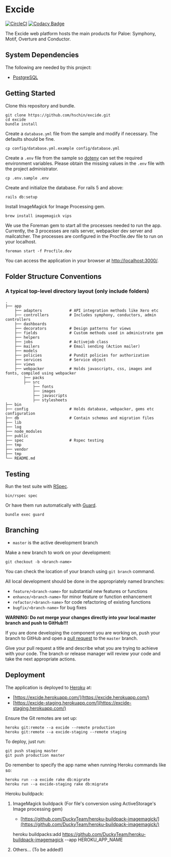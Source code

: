 # Excide

[![CircleCI](https://circleci.com/gh/hschin/excide.svg?style=svg&circle-token=f0bf150e8df63ae18c3f38683f3202a2e59fe5bb)](https://circleci.com/gh/hschin/excide)
[![Codacy Badge](https://api.codacy.com/project/badge/Grade/78b3a488b7c14a949e56b45e1505b241)](https://www.codacy.com?utm_source=github.com&utm_medium=referral&utm_content=hschin/excide&utm_campaign=Badge_Grade)

The Excide web platform hosts the main products for Paloe: Symphony, Motif, Overture and Conductor.

## System Dependencies

The following are needed by this project:

-   [PostgreSQL](http://www.postgresql.org/)

## Getting Started

Clone this repository and bundle.

    git clone https://github.com/hschin/excide.git
    cd excide
    bundle install

Create a `database.yml` file from the sample and modify if necessary.
The defaults should be fine.

    cp config/database.yml.example config/database.yml

Create a `.env` file from the sample so [dotenv](https://github.com/bkeepers/dotenv) can set the required environment variables. Please obtain the missing values in the `.env` file with the project administrator.

    cp .env.sample .env

Create and initialize the database.
For rails 5 and above:

    rails db:setup

Install ImageMagick for Image Processing gem.

    brew install imagemagick vips

We use the Foreman gem to start all the processes needed to run the app. Currently, the 3 processes are rails server, webpacker dev server and mailcatcher. The processes are configured in the Procfile.dev file to run on your localhost.

    foreman start -f Procfile.dev

You can access the application in your browser at [http://localhost:3000/](http://localhost:3000/).

## Folder Structure Conventions

### A typical top-level directory layout (only include folders)

    .
    ├── app
        ├── adapters            # API integration methods like Xero etc
        ├── controllers         # Includes symphony, conductors, admin controllers
        ├── dashboards
        ├── decorators          # Design patterns for views
        ├── fields              # Custom methods used in administrate gem
        ├── helpers
        ├── jobs                # Activejob class
        ├── mailers             # Email sending (Action mailer)
        ├── models
        ├── policies            # Pundit policies for authorization
        ├── services            # Service object
        ├── views
        ├── webpacker           # Holds javascripts, css, images and fonts, compiled using webpacker
            ├── packs
            ├── src
                ├── fonts
                ├── images
                ├── javascripts
                ├── stylesheets
    ├── bin
    ├── config                  # Holds database, webpacker, gems etc configuration
    ├── db                      # Contain schemas and migration files
    ├── lib
    ├── log
    ├── node_modules
    ├── public
    ├── spec                    # Rspec testing
    ├── tmp
    ├── vendor
    ├── tmp
    └── README.md

## Testing

Run the test suite with [RSpec](https://github.com/rspec/rspec-rails).

    bin/rspec spec

Or have them run automatically with [Guard](https://github.com/guard/guard-rspec).

    bundle exec guard

## Branching

-   `master` is the active development branch

Make a new branch to work on your development:

    git checkout -b <branch-name>

You can check the location of your branch using `git branch` command.

All local development should be done in the appropriately named branches:

-   `feature/<branch-name>` for substantial new features or functions
-   `enhance/<branch-name>` for minor feature or function enhancement
-   `refactor/<branch-name>` for code refactoring of existing functions
-   `bugfix/<branch-name>` for bug fixes

**WARNING: Do not merge your changes directly into your local master
branch and push to GitHub!!!**

If you are done developing the component you are working on, push your branch to GitHub
and open a [pull request](https://help.github.com/articles/creating-a-pull-request/) to the `master` branch.

Give your pull request a title and describe what you are trying to
achieve with your code. The branch or release manager will review your
code and take the next appropriate actions.

## Deployment

The application is deployed to [Heroku](https://www.heroku.com/) at:

-   [https://excide.herokuapp.com/](https://excide.herokuapp.com/)
-   [https://excide-staging.herokuapp.com/](https://excide-staging.herokuapp.com/)

Ensure the Git remotes are set up:

    heroku git:remote --a excide --remote production
    heroku git:remote --a excide-staging --remote staging

To deploy, just run:

    git push staging master
    git push production master

Do remember to specify the app name when running Heroku commands like so:

    heroku run --a excide rake db:migrate
    heroku run --a excide-staging rake db:migrate

Heroku buildpack:

1. ImageMagick buildpack (For file's conversion using ActiveStorage's Image processing gem)

    - [https://github.com/DuckyTeam/heroku-buildpack-imagemagick/](https://github.com/DuckyTeam/heroku-buildpack-imagemagick/)

    heroku buildpacks:add https://github.com/DuckyTeam/heroku-buildpack-imagemagick --app HEROKU_APP_NAME

2. Others... (To be added!)
